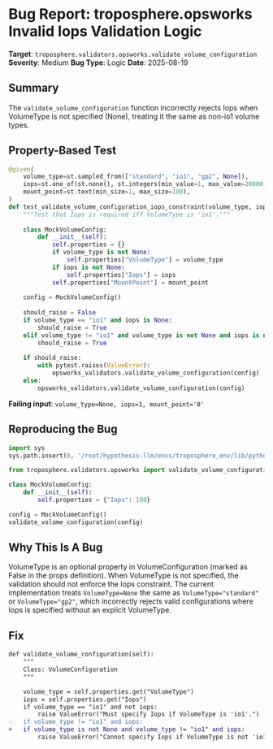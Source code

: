 # Bug Report: troposphere.opsworks Invalid Iops Validation Logic

**Target**: `troposphere.validators.opsworks.validate_volume_configuration`
**Severity**: Medium
**Bug Type**: Logic
**Date**: 2025-08-19

## Summary

The `validate_volume_configuration` function incorrectly rejects Iops when VolumeType is not specified (None), treating it the same as non-io1 volume types.

## Property-Based Test

```python
@given(
    volume_type=st.sampled_from(["standard", "io1", "gp2", None]),
    iops=st.one_of(st.none(), st.integers(min_value=1, max_value=20000)),
    mount_point=st.text(min_size=1, max_size=100),
)
def test_validate_volume_configuration_iops_constraint(volume_type, iops, mount_point):
    """Test that Iops is required iff VolumeType is 'io1'."""
    
    class MockVolumeConfig:
        def __init__(self):
            self.properties = {}
            if volume_type is not None:
                self.properties["VolumeType"] = volume_type
            if iops is not None:
                self.properties["Iops"] = iops
            self.properties["MountPoint"] = mount_point
    
    config = MockVolumeConfig()
    
    should_raise = False
    if volume_type == "io1" and iops is None:
        should_raise = True
    elif volume_type != "io1" and volume_type is not None and iops is not None:
        should_raise = True
    
    if should_raise:
        with pytest.raises(ValueError):
            opsworks_validators.validate_volume_configuration(config)
    else:
        opsworks_validators.validate_volume_configuration(config)
```

**Failing input**: `volume_type=None, iops=1, mount_point='0'`

## Reproducing the Bug

```python
import sys
sys.path.insert(0, '/root/hypothesis-llm/envs/troposphere_env/lib/python3.13/site-packages')

from troposphere.validators.opsworks import validate_volume_configuration

class MockVolumeConfig:
    def __init__(self):
        self.properties = {"Iops": 100}

config = MockVolumeConfig()
validate_volume_configuration(config)
```

## Why This Is A Bug

VolumeType is an optional property in VolumeConfiguration (marked as False in the props definition). When VolumeType is not specified, the validation should not enforce the Iops constraint. The current implementation treats `VolumeType=None` the same as `VolumeType="standard"` or `VolumeType="gp2"`, which incorrectly rejects valid configurations where Iops is specified without an explicit VolumeType.

## Fix

```diff
def validate_volume_configuration(self):
    """
    Class: VolumeConfiguration
    """

    volume_type = self.properties.get("VolumeType")
    iops = self.properties.get("Iops")
    if volume_type == "io1" and not iops:
        raise ValueError("Must specify Iops if VolumeType is 'io1'.")
-   if volume_type != "io1" and iops:
+   if volume_type is not None and volume_type != "io1" and iops:
        raise ValueError("Cannot specify Iops if VolumeType is not 'io1'.")
```